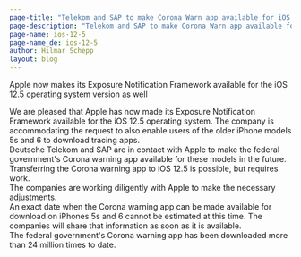 ```yaml
---
page-title: "Telekom and SAP to make Corona Warn app available for iOS 12.5" 
page-description: "Telekom and SAP to make Corona Warn app available for iOS 12.5" 
page-name: ios-12-5
page-name_de: ios-12-5
author: Hilmar Schepp
layout: blog
---
```


Apple now makes its Exposure Notification Framework available for the iOS 12.5 operating system version as well
<!-- overview -->

We are pleased that Apple has now made its Exposure Notification Framework available for the iOS 12.5 operating system. The company is accommodating the request to also enable users of the older iPhone models 5s and 6 to download tracing apps.<br>
Deutsche Telekom and SAP are in contact with Apple to make the federal government's Corona warning app available for these models in the future. Transferring the Corona warning app to iOS 12.5 is possible, but requires work.<br>
The companies are working diligently with Apple to make the necessary adjustments.<br>
An exact date when the Corona warning app can be made available for download on iPhones 5s and 6 cannot be estimated at this time. The companies will share that information as soon as it is available.<br>
The federal government's Corona warning app has been downloaded more than 24 million times to date.
